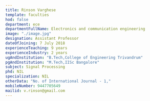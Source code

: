 ```yaml
---
title: Rinson Varghese
template: faculties
hod: false
department: ece
departmentFullName: Electronics and communication engineering
image: "./image.jpg"
designation: Assistant Professor
dateOfJoining: 7 July 2018
experienceTeaching: 9 years
experienceIndustry: 2 years
ugAndInstitution: "B.Tech,College of Engineering Trivandrum"
pgAndInstitution: "M.Tech,IISc Bangalore"
subject: Signal Processing
phd: NIL
specialization: NIL
otherData: "No. of International Journal - 1,"
mobileNumber: 9447705649
mailid: v.rinson@gmail.com
---
```

